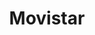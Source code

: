 ---
title: "Movistar"
url: /ciudad-autonoma-de-buenos-aires/movistar-avenida-regimiento-de-patricios/
shop: Handy
---